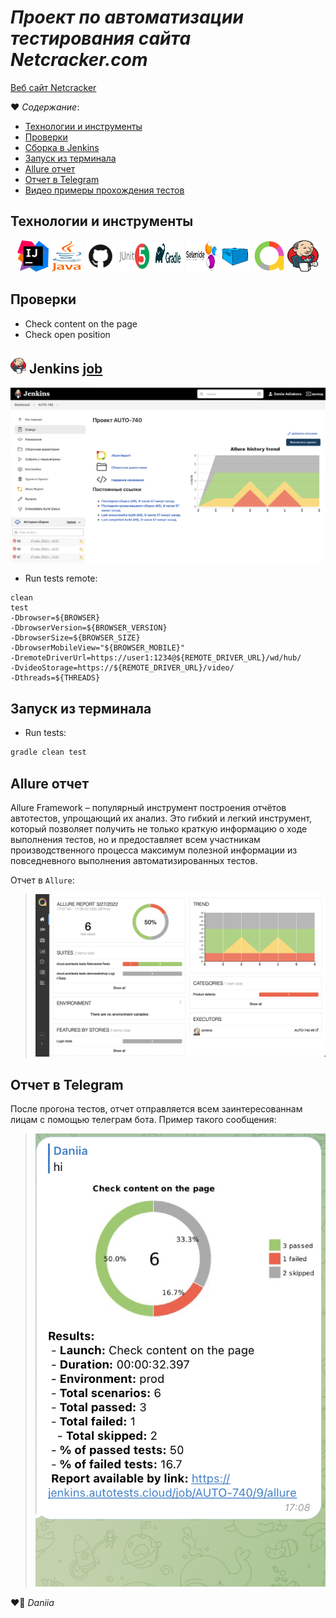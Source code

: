 # *Проект по автоматизации тестирования сайта Netcracker.com*
<a target="_blank" href="https://www.netcracker.com/ru/">Веб сайт Netcracker</a>

:heart: _Содержание_:
- [Технологии и инструменты](#earth_africa-Технологии-и-инструменты)
- [Проверки](#earth_africa-Проверки)
- [Сборка в Jenkins](#earth_africa-Jenkins-job)
- [Запуск из терминала](#earth_africa-Запуск-тестов-из-терминала)
- [Allure отчет](#earth_africa-Allure-отчет)
- [Отчет в Telegram](#earth_africa-Уведомление-в-Telegram-при-помощи-бота)
- [Видео примеры прохождения тестов](#earth_africa-Примеры-видео-о-прохождении-тестов)

## Технологии и инструменты
<p align="center">
<a href="https://www.jetbrains.com/idea/"><img src="images/img_1.png" width="50" height="50"  alt="IDEA"/></a>
<a href="https://www.java.com/"><img src="images/img_4.png" width="50" height="50"  alt="Java"/></a>
<a href="https://github.com/"><img src="images/img_6.png" width="50" height="50"  alt="Github"/></a>
<a href="https://junit.org/junit5/"><img src="images/img_7.png" width="50" height="50"  alt="JUnit 5"/></a>
<a href="https://gradle.org/"><img src="images/img_3.png" width="50" height="50"  alt="Gradle"/></a>
<a href="https://selenide.org/"><img src="images/img.png" width="50" height="50"  alt="Selenide"/></a>
<a href="https://aerokube.com/selenoid/"><img src="images/img_8.png" width="50" height="50"  alt="Selenoid"/></a>
<a href="https://github.com/allure-framework/allure2"><img src="images/img_5.png" width="50" height="50"  alt="Allure"/></a>
<a href="https://www.jenkins.io/"><img src="images/img_2.png" width="50" height="50"  alt="Jenkins"/></a>
</p>

## Проверки
- Check content on the page
- Check open position

## <img src="images/img_2.png" width="25" height="25" alt="Jenkins"/></a> Jenkins <a target="_blank" href="https://jenkins.autotests.cloud/job/10_DikayaAV_diploma/"> job </a>
<p align="center">
<a href="https://jenkins.autotests.cloud/job/AUTO-740/"><img src="images/screen.png" alt="Jenkins"/></a>
</p>

- Run tests remote:
```
clean
test
-Dbrowser=${BROWSER}
-DbrowserVersion=${BROWSER_VERSION}
-DbrowserSize=${BROWSER_SIZE}
-DbrowserMobileView="${BROWSER_MOBILE}"
-DremoteDriverUrl=https://user1:1234@${REMOTE_DRIVER_URL}/wd/hub/
-DvideoStorage=https://${REMOTE_DRIVER_URL}/video/
-Dthreads=${THREADS}
```
## Запуск из терминала
- Run tests:
```bash
gradle clean test
```

## Allure отчет
Allure Framework – популярный инструмент построения отчётов автотестов, упрощающий их анализ. Это гибкий и легкий инструмент, который позволяет получить не только краткую информацию о ходе выполнения тестов, но и предоставляет всем участникам производственного процесса максимум полезной информации из повседневного выполнения автоматизированных тестов.

Отчет в <code>Allure</code>:
>  <p align="center">
>  <img title="allure_report" src="images/allure_report.png">
>  </p>

## Отчет в Telegram
После прогона тестов, отчет отправляется всем заинтересованнам лицам с помощью телеграм бота.
Пример такого сообщения:
>  <p align="center">
>  <img title="telegram_report.png" src="images/tel_report.png">
>  </p>





:heart_on_fire: *Daniia*
